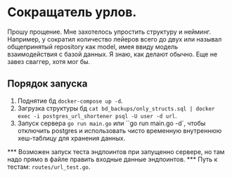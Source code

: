 # Сокращатель урлов.

Прошу прощение. Мне захотелось упростить структуру и нейминг. Например, у сократил количество лейеров всего до двух или называл общепринятый repository как model, имея ввиду модель взаимодействия с базой данных. Я знаю, как делают обычно. Еще не завез сваггер, хотя мог бы.

## Порядок запуска

1. Поднятие бд `docker-compose up -d`.
2. Загрузка структуры бд `cat bd_backups/only_structs.sql | docker exec -i postgres_url_shortener psql -U user -d url`.
3. Запуск сервера `go run main.go` или ``go run main.go -d`, чтобы отключить postgres и использовать чисто временную внутреннюю хеш-таблицу для хранения данных.

*** Возможен запуск теста эндпоинтов при запущенно сервере, но там надо прямо в файле править входные данные эндпоинтов. ***
Путь к тестам: `routes/url_test.go`.